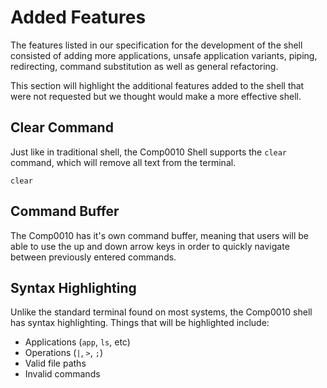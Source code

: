 # Added Features

The features listed in our specification for the development of the shell consisted of adding more applications, unsafe application variants, piping, redirecting, command substitution as well as general refactoring.

This section will highlight the additional features added to the shell that were not requested but we thought would make a more effective shell.

## Clear Command

Just like in traditional shell, the Comp0010 Shell supports the `clear` command, which will remove all text from the terminal.

```
clear
```




## Command Buffer

The Comp0010 has it's own command buffer, meaning that users will be able to use the up and down arrow keys in order to quickly navigate between previously entered commands.

## Syntax Highlighting

Unlike the standard terminal found on most systems, the Comp0010 shell has syntax highlighting. Things that will be highlighted include:

* Applications (`app`, `ls`, etc)
* Operations (`|`, `>`, `;`)
* Valid file paths
* Invalid commands
